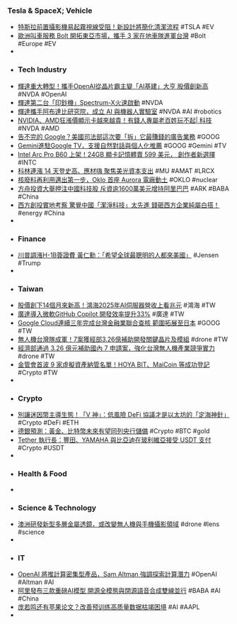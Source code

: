### Tesla & SpaceX; Vehicle
- [特斯拉前置攝影機易起霧視線受阻！新設計將簡化清潔流程](https://electrify.tw/tesla-camera-module-fogging-issue/) #TSLA #EV
- [歐洲叫車服務 Bolt 開拓東亞市場，攜手 3 家在地車隊進軍台灣](https://technews.tw/2025/09/23/ride-hailing-service-bolt-enters-the-taiwanese-market/) #Bolt #Europe #EV
-
- ### Tech Industry
- [輝達重大轉型！攜手OpenAI從晶片霸主變「AI基建」大亨 股價創新高](https://news.cnyes.com/news/id/6163913) #NVDA #OpenAI
- [輝達第二台「印鈔機」Spectrum-X火速啟動](https://news.cnyes.com/news/id/6163936) #NVDA
- [輝達攜手阿布達比研究院，成立 AI 與機器人實驗室](https://technews.tw/2025/09/22/thor-nvidia-technology-innovation-institute/) #NVDA #AI #robotics
- [NVIDIA、AMD狂漲價顯示卡越來越貴！有錢人專屬老百姓玩不起| 科技](https://hao.cnyes.com/post/196158) #NVDA #AMD
- [告不完的 Google？美國司法部這次要「拆」它最賺錢的廣告業務](https://technews.tw/2025/09/23/google-ads-u-s-department-of-justice/) #GOOG
- [Gemini進駐Google TV，支援自然對話與個人化推薦](https://www.ithome.com.tw/news/171343) #GOOG #Gemini #TV
- [Intel Arc Pro B60 上架！24GB 顯卡記憶體賣 599 美元， 創作者新選擇](https://www.techbang.com/posts/125574-intel-arc-pro-b60-24gb-gpu-for-599) #INTC
- [科林連漲 14 天登史高、應材嗨 聚焦美光資本支出](https://finance.technews.tw/2025/09/23/chip-equipment-sales-are-booming-these-two-stocks-just-got-an-upgrade/) #MU #AMAT #LRCX
- [核廢料再利用邁出第一步，Oklo 首座 Aurora 電廠動土](https://technews.tw/2025/09/23/oklo-aurora-nuclear/) #OKLO #nuclear
- [方舟投資大舉押注中國科技股 斥資逾1600萬美元增持阿里巴巴](https://news.cnyes.com/news/id/6164803) #ARK #BABA #China
- [西方創投實地考察 驚覺中國「潔淨科技」太先進 錢砸西方企業純屬白搭！](https://news.cnyes.com/news/id/6163767) #energy #China
-
- ### Finance
- [川普調漲H-1B簽證費 黃仁勳：「希望全球最聰明的人都來美國」](https://news.cnyes.com/news/id/6163897) #Jensen #Trump
-
- ### Taiwan
- [股價創下14個月來新高！鴻海2025年AI伺服器營收上看兆元](https://news.cnyes.com/news/id/6165070) #鴻海 #TW
- [廣達導入微軟GitHub Copilot 開發效率提升33%](https://news.cnyes.com/news/id/6164993) #廣達 #TW
- [Google Cloud連續三年完成台灣金融業聯合查核 範圍拓展至日本](https://news.cnyes.com/news/id/6164370) #GOOG #TW
- [無人機台灣隊成軍！7案獲經部3.26億補助開發關鍵晶片及模組](https://news.cnyes.com/news/id/6164546) #drone #TW
- [經濟部通過 3.26 億元補助國內 7 申請案，強化台灣無人機產業競爭實力](https://finance.technews.tw/2025/09/23/the-ministry-of-economic-affairs-approved-nt326-million-in-subsidies-for-seven-domestic-applications/) #drone #TW
- [金管會首波 9 家虛擬資產納管名單！HOYA BIT、MaiCoin 等成功登記](https://finance.technews.tw/2025/09/23/vasp-bit/) #Crypto #TW
-
- ### Crypto
- [別讓迷因幣主導生態！「V 神」：低風險 DeFi 協議才是以太坊的「定海神針」](https://blockcast.it/2025/09/22/vitalik-buterin-advocates-for-low-risk-defi-as-ethereums-core-application/) #Crypto #DeFi #ETH
- [德銀預測：黃金、比特幣未來有望同列央行儲備](https://news.cnyes.com/news/id/6163981) #Crypto #BTC #gold
- [Tether 執行長：豐田、YAMAHA 與比亞迪在玻利維亞接受 USDT 支付](https://abmedia.io/tether-ceo-toyota-yamaha-byd-accept-usdt-bolivia) #Crypto #USDT
-
- ### Health & Food
-
- ### Science & Technology
- [澳洲研發新型多層金屬透鏡，或改變無人機與手機攝影領域](https://technews.tw/2025/09/23/tiny-multicolor-metalenses-could-revolutionize-drone-and-phone-cameras/) #drone #lens #science
-
- ### IT
- [OpenAI 將推計算密集型產品，Sam Altman 強調探索計算潛力](https://technews.tw/2025/09/22/openai-is-testing-features-by-throwing-a-lot-of-compute-at-them/) #OpenAI #Altman #AI
- [阿里發布三款重磅AI模型 開源全模態與閉源語音合成雙線並行](https://news.cnyes.com/news/id/6164692) #BABA #AI #China
- [庞若鸣还有苹果论文？改善预训练高质量数据枯竭困境](https://www.jiqizhixin.com/articles/2025-09-23-7) #AI #AAPL
-